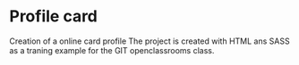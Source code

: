 # Profile card

Creation of a online card profile
The project is created with HTML ans SASS as a traning example for the 
GIT openclassrooms class.

